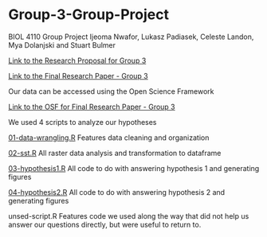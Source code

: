 # Group-3-Group-Project
BIOL 4110 Group Project 
Ijeoma Nwafor, Lukasz Padiasek, Celeste Landon, Mya Dolanjski and Stuart Bulmer

[Link to the Research Proposal for Group 3](https://github.com/BIOL4110/Group-3-Group-Project/blob/main/Group3-Proposal-Final.pdf)

[Link to the Final Research Paper - Group 3](https://github.com/BIOL4110/Group-3-Group-Project/blob/main/papers-submission/Final_Research_Project_Group3.pdf)

Our data can be accessed using the Open Science Framework

[Link to the OSF for Final Research Paper - Group 3](https://osf.io/35ayx/?view_only=76a4f2e779e54ce39f9848cc0f85b602)

We used 4 scripts to analyze our hypotheses

[01-data-wrangling.R](https://github.com/BIOL4110/Group-3-Group-Project/blob/main/r-scripts/01-data-wrangling.R) Features data cleaning and organization

[02-sst.R](https://github.com/BIOL4110/Group-3-Group-Project/blob/main/r-scripts/02-sst.R) All raster data analysis and transformation to dataframe

[03-hypothesis1.R](https://github.com/BIOL4110/Group-3-Group-Project/blob/main/r-scripts/03-hypothesis1.R) All code to do with answering hypothesis 1 and generating figures 

[04-hypothesis2.R](https://github.com/BIOL4110/Group-3-Group-Project/blob/main/r-scripts/04-hypothesis2.R) All code to do with answering hypothesis 2 and generating figures

unsed-script.R Features code we used along the way that did not help us answer our questions directly, but were useful to return to. 
